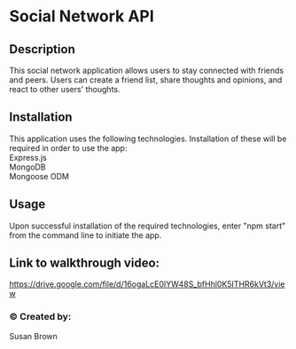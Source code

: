 # Social Network API

## Description
This social network application allows users to stay connected with friends and peers. Users can create a friend list, share thoughts and opinions, and react to other users' thoughts.

## Installation
This application uses the following technologies. Installation of these will be required in order to use the app:  
Express.js  
MongoDB  
Mongoose ODM

## Usage
Upon successful installation of the required technologies, enter "npm start" from the command line to initiate the app. 

## Link to walkthrough video:
https://drive.google.com/file/d/16ogaLcE0IYW48S_bfHhl0K5ITHR6kVt3/view


### &copy; Created by:  
Susan Brown